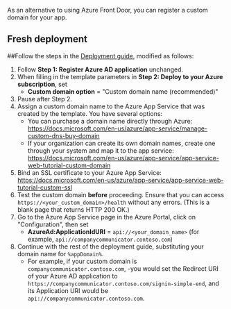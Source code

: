 As an alternative to using Azure Front Door, you can register a custom domain for your app.

## Fresh deployment

##Follow the steps in the [Deployment guide](Deployment-guide), modified as follows:
1. Follow **Step 1: Register Azure AD application** unchanged.
2. When filling in the template parameters in **Step 2: Deploy to your Azure subscription**, set
    * **Custom domain option** = "Custom domain name (recommended)"
3. Pause after Step 2.
3. Assign a custom domain name to the Azure App Service that was created by the template. You have several options:
    * You can purchase a domain name directly through Azure: https://docs.microsoft.com/en-us/azure/app-service/manage-custom-dns-buy-domain
    * If your organization can create its own domain names, create one through your system and map it to the app service: https://docs.microsoft.com/en-us/azure/app-service/app-service-web-tutorial-custom-domain
4. Bind an SSL certificate to your Azure App Service: https://docs.microsoft.com/en-us/azure/app-service/app-service-web-tutorial-custom-ssl
5. Test the custom domain **before** proceeding. Ensure that you can access `https://<your_custom_domain>/health` without any errors. (This is a blank page that returns HTTP 200 OK.)
6. Go to the Azure App Service page in the Azure Portal, click on "Configuration", then set
    * **AzureAd:ApplicationIdURI** = `api://<your_domain_name>` (for example, `api://companycommunicator.contoso.com`)
6. Continue with the rest of the deployment guide, substituting your domain name for `%appDomain%`.
    * For example, if your custom domain is `companycommunicator.contoso.com`, -you would set the Redirect URI of your Azure AD application to `https://companycommunicator.contoso.com/signin-simple-end`, and its Application URI would be `api://companycommunicator.contoso.com`.